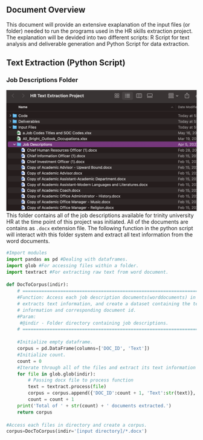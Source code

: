 ## Document Overview
This document will provide an extensive exaplanation of the input files (or folder) needed to run the programs used in the HR skills extraction project. 
The explanation will be devided into two different scripts: R Script for text analysis and deliverable generation and Python Script for data extraction.

## Text Extraction (Python Script) 
### Job Descriptions Folder
![Job Description Folder](https://github.com/takucnoel-endo/Images/blob/HR-Text-Mining/Job%20Descriptions%20Folder.png)
This folder contains all of the job descriptions available for trinity university HR at the time point of this project was initiated.
All of the documents are contains as `.docx` extension file. 
The following function in the python script will interact with this folder system and extract all text information from the word documents. 

```python
#Import modules
import pandas as pd #Dealing with dataframes.
import glob #For accessing files within a folder.
import textract #For extracting raw text from word document.

def DocToCorpus(indir):
    # =============================================================================
    #Function: Access each job description documents(worddocuments) in a folder and
    # extracts text information, and create a dataset containing the text 
    # information and corresponding document id.
    #Param:
     #@indir - Folder directory containing job descriptions. 
    # =============================================================================

    #Initialize empty dataframe.
    corpus = pd.DataFrame(columns=['DOC_ID', 'Text'])
    #Initialize count.
    count = 0
    #Iterate through all of the files and extract its text information as string.
    for file in glob.glob(indir): 
        # Passing docx file to process function
        text = textract.process(file)
        corpus = corpus.append({'DOC_ID':count + 1, 'Text':str(text)}, ignore_index=True)
        count = count + 1
    print('Total of ' + str(count) + ' documents extracted.')
    return corpus
    
#Access each files in directory and create a corpus.
corpus=DocToCorpus(indir='[input directory]/*.docx')
```
